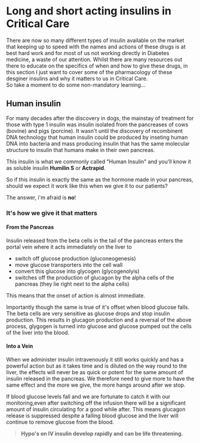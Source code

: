 # Long and short acting insulins in Critical Care
There are now so many different types of insulin available on the market that keeping up to speed with the names and actions of these drugs is at best hard work and for most of us not working directly in Diabetes medicine, a waste of our attention. Whilst there are many resources out there to educate on the specifics of when and how to give these drugs, in this section I just want to cover some of the pharmacology of these desginer insulins and why it matters to us in Critical Care.  
So take a moment to do some non-mandatory learning...

## Human insulin
For many decades after the discovery in dogs, the mainstay of treatment for those with type 1 insulin was insulin isolated from the pancreases of cows (bovine) and pigs (porcine). It wasn't until the discovery of recombinent DNA technology that human insulin could be produced by inseting human DNA into bacteria and mass producing insulin that has the same molecular structure to insulin that humans make in their own pancreas.

This insulin is what we commonly called "Human Insulin" and you'll know it as soluble insulin **Humilin S** or **Actrapid**.

So if this insulin is exactly the same as the hormone made in your pancreas, should we expect it work like this when we give it to our patients? 

The answer, i'm afraid is **no**!

### It's how we give it that matters

#### From the Pancreas

Insulin released from the beta cells in the tail of the pancreas enters the portal vein where it acts immediately on the liver to
* switch off glucose production (gluconeogenesis)
* move glucose transporters into the cell wall
* convert this glucose into glycogen (glycogenolyis)
* switches off the production of glucagon by the alpha cells of the pancreas (they lie right next to the alpha cells)

This means that the onset of action is almost immediate. 

Importantly though the same is true of it's offset when blood glucose falls. The beta cells are very sensitive as glucose drops and stop insulin production. This results in glucagon production and a reversal of the above process, glygogen is turned into glucose and glucose pumped out the cells of the liver into the blood.

#### Into a Vein

When we administer insulin intravenously it still works quickly and has a powerful action but as it takes time and is diluted on the way round to the liver, the effects will never be as quick or potent for the same amount of insulin released in the pancreas. We therefore need to give more to have the same effect and the more we give, the more hangs around after we stop.

If blood glucose levels fall and we are fortunate to catch it with our monitoring,even after switching off the infusion there will be a significant amount of insulin circulating for a good while after. This means glucagon release is suppressed despite a falling blood glucose and the liver will continue to remove glucose from the blood.

> **Hypo's on IV insulin develop rapidly and can be life threatening.**


